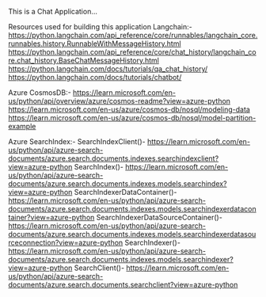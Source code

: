 This is a Chat Application...

Resources used for building this application
Langchain:-
https://python.langchain.com/api_reference/core/runnables/langchain_core.runnables.history.RunnableWithMessageHistory.html
https://python.langchain.com/api_reference/core/chat_history/langchain_core.chat_history.BaseChatMessageHistory.html
https://python.langchain.com/docs/tutorials/qa_chat_history/
https://python.langchain.com/docs/tutorials/chatbot/

Azure CosmosDB:-
https://learn.microsoft.com/en-us/python/api/overview/azure/cosmos-readme?view=azure-python
https://learn.microsoft.com/en-us/azure/cosmos-db/nosql/modeling-data
https://learn.microsoft.com/en-us/azure/cosmos-db/nosql/model-partition-example


Azure SearchIndex:-
SearchIndexClient()- https://learn.microsoft.com/en-us/python/api/azure-search-documents/azure.search.documents.indexes.searchindexclient?view=azure-python
SearchIndex()- https://learn.microsoft.com/en-us/python/api/azure-search-documents/azure.search.documents.indexes.models.searchindex?view=azure-python
SearchIndexerDataContainer()- https://learn.microsoft.com/en-us/python/api/azure-search-documents/azure.search.documents.indexes.models.searchindexerdatacontainer?view=azure-python
SearchIndexerDataSourceContainer()- https://learn.microsoft.com/en-us/python/api/azure-search-documents/azure.search.documents.indexes.models.searchindexerdatasourceconnection?view=azure-python
SearchIndexer()- https://learn.microsoft.com/en-us/python/api/azure-search-documents/azure.search.documents.indexes.models.searchindexer?view=azure-python
SearchClient()- https://learn.microsoft.com/en-us/python/api/azure-search-documents/azure.search.documents.searchclient?view=azure-python
